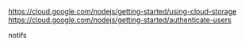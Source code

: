 https://cloud.google.com/nodejs/getting-started/using-cloud-storage
https://cloud.google.com/nodejs/getting-started/authenticate-users

notifs